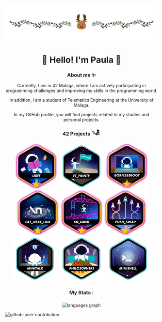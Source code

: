 <p align="center">
  <img src="img.png"/>
</p>

<!--<p align="center">
  <img src="aaaa.gif" width="700"/>
</p>-->

<h1 align="center">🌺 Hello! I'm Paula 🌺</h1>

###

<div align="center">
  <h3>About me ✨</h3>

  Currently, I am in 42 Malaga, where I am actively participating in programming challenges and improving my skills in the programming world.

  In addition, I am a student of Telematics Engineering at the University of Málaga.

  In my GitHub profile, you will find projects related to my studies and personal projects.
</div>

<!--<p align="center">
  <img src="https://media.tenor.com/GSYaS6m-vjsAAAAM/bruh-again.gif" />
</p>-->

###
<h3 align="center">42 Projects <img src="https://github.com/K1rsN7/K1rsN7/blob/main/Image/cat-coder.gif" width="30px"></h3>

###

<p align="center">
  <a href="https://github.com/Pausanpi/Libft">
    <img src="https://github.com/leogaudin/42_project_badges/raw/main/badges/libft_bonus_max.webp" /></a>
  <a href="https://github.com/Pausanpi/Printf">
    <img src="https://github.com/leogaudin/42_project_badges/raw/main/badges/ft_printf.webp" /></a>
  <a href="https://github.com/Pausanpi/Born2beroot">
    <img src="https://github.com/leogaudin/42_project_badges/raw/main/badges/born2beroot_bonus_max.webp" /></a>
  <a href="https://github.com/Pausanpi/Get_next_line">
    <img src="https://github.com/leogaudin/42_project_badges/raw/main/badges/get_next_line_bonus_max.webp" /></a>
  <a href="https://github.com/Pausanpi/so_long">
    <img src="https://github.com/leogaudin/42_project_badges/raw/main/badges/so_long_bonus_max.webp" /></a>
  <a href="https://github.com/Pausanpi/Push-swap">
    <img src="https://github.com/leogaudin/42_project_badges/raw/main/badges/push_swap_bonus_max.webp" /></a>
  <a href="https://github.com/Pausanpi/MiniTalk">
    <img src="https://github.com/leogaudin/42_project_badges/raw/main/badges/minitalk.webp" /></a>
  <a href="https://github.com/Pausanpi/Philosophers">
    <img src="https://github.com/leogaudin/42_project_badges/raw/main/badges/philosophers.webp" /></a>
  <a href="https://github.com/abello-r/minishell">
    <img src="https://github.com/leogaudin/42_project_badges/raw/main/badges/minishell.webp" /></a>
</p>

###

<h3 align="center">My Stats :</h3>

###

<div align="center">
  <img src="https://github-readme-stats.vercel.app/api/top-langs?username=pausanpi&locale=en&hide_title=false&layout=compact&card_width=320&langs_count=10&theme=vue-dark&hide_border=false&order=2" height="198" alt="languages graph"  />
</div>


![github-user-contribution](https://user-images.githubusercontent.com/58959408/157782696-8bc9ca49-ca61-4ab5-8b83-49c4e76c1a8f.svg)

